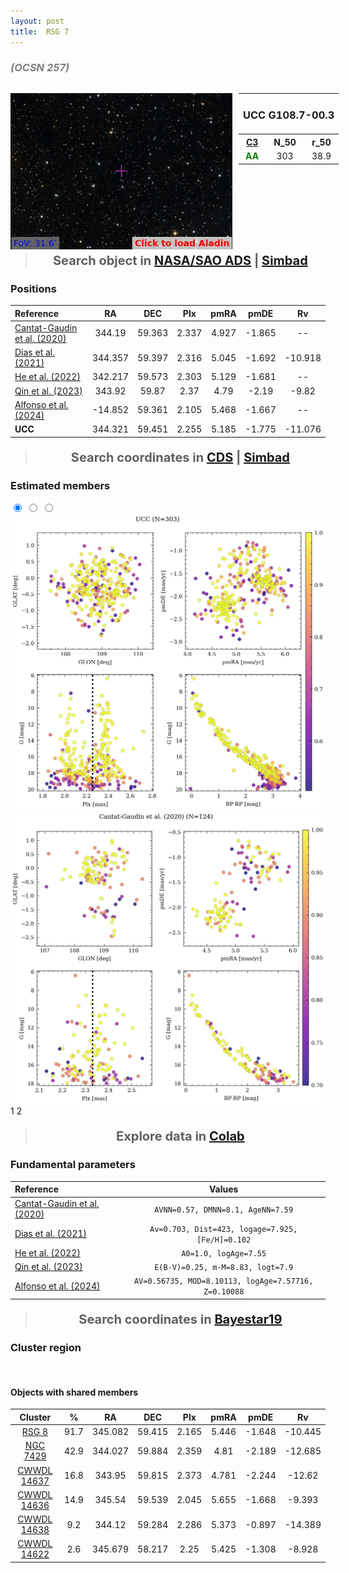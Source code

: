 ```yaml
---
layout: post
title:  RSG 7
---
```

<h3><span style="color: #808080;"><i>(OCSN 257)</i></span></h3><div style="display: flex; justify-content: space-between; width:720px;height:250px">
<div style="text-align: center;">

<!-- Static image + data attributes for FOV and target -->
<img id="aladin_img"
     data-umami-event="aladin_load"
     src="https://raw.githubusercontent.com/ucc23/Q2N/main/plots/rsg7_aladin.webp"
     alt="Click to load Aladin Lite" 
     style="width:355px;height:250px; cursor: pointer;"
     data-fov="1.297" 
     data-target="344.321 59.451"/>
<!-- Div to contain Aladin Lite viewer -->
<div id="aladin-lite-div" style="width:355px;height:250px;display:none;"></div>
<!-- Aladin Lite script (will be loaded after the image is clicked) -->
<script src="{{ site.baseurl }}/scripts/aladin_load.js"></script>

</div>
<!-- Left block -->

<table style="width:355px;height:250px;">
  <!-- Row 1 (title) -->
  <tr>
    <td colspan="5"><h3>UCC G108.7-00.3</h3></td>
  </tr>
  <!-- Row 2 -->
  <tr>
    <th style="text-align: center;"><a href="https://ucc.ar/faq#what-is-the-c3-parameter" title="Combined class">C3</a></th>
    <th style="text-align: center;"><div title="Stars with membership probability >50%">N_50</div></th>
    <th style="text-align: center;"><div title="Radius that contains half the members [arcmin]">r_50</div></th>
  </tr>
  <!-- Row 3 -->
  <tr>
    <td style="text-align: center;"><span style="color: green; font-weight: bold;">A</span><span style="color: green; font-weight: bold;">A</span></td>
    <td style="text-align: center;">303</td>
    <td style="text-align: center;">38.9</td>
  </tr>
</table>
</div>

> <p style="text-align:center; font-weight: bold; font-size:20px">Search object in <a data-umami-event="nasa_search" href="https://ui.adsabs.harvard.edu/search/q=%20collection%3Aastronomy%20body%3A%22RSG%207%22&sort=date%20desc%2C%20bibcode%20desc&p_=0" target="_blank">NASA/SAO ADS</a> | <a data-umami-event="simbad_search" href="https://simbad.cds.unistra.fr/simbad/sim-id-refs?Ident=rsg7" target="_blank">Simbad</a></p>


### Positions

| Reference    | RA    | DEC   | Plx  | pmRA  | pmDE   |  Rv  |
| :---         | :---: | :---: | :---: | :---: | :---: | :---: |
|[Cantat-Gaudin et al. (2020)](https://ui.adsabs.harvard.edu/abs/2020A%26A...640A...1C) | 344.19 | 59.363 | 2.337 | 4.927 | -1.865 | -- |
|[Dias et al. (2021)](https://ui.adsabs.harvard.edu/abs/2021MNRAS.504..356D) | 344.357 | 59.397 | 2.316 | 5.045 | -1.692 | -10.918 |
|[He et al. (2022)](https://ui.adsabs.harvard.edu/abs/2022ApJS..262....7H) | 342.217 | 59.573 | 2.303 | 5.129 | -1.681 | -- |
|[Qin et al. (2023)](https://ui.adsabs.harvard.edu/abs/2023ApJS..265...12Q) | 343.92 | 59.87 | 2.37 | 4.79 | -2.19 | -9.82 |
|[Alfonso et al. (2024)](https://ui.adsabs.harvard.edu/abs/2024A%26A...689A..18A) | -14.852 | 59.361 | 2.105 | 5.468 | -1.667 | -- |
| **UCC** |344.321 | 59.451 | 2.255 | 5.185 | -1.775 | -11.076 |

> <p style="text-align:center; font-weight: bold; font-size:20px">Search coordinates in <a data-umami-event="cds_coord_search" href="https://cdsportal.u-strasbg.fr/?target=344.321,+59.451" target="_blank">CDS</a> | <a data-umami-event="simbad_coord_search" href="https://simbad.cds.unistra.fr/mobile/object_list.html?coord=344.321%2059.451&output=json&radius=5&userEntry=rsg7" target="_blank">Simbad</a></p>

### Estimated members

<div class="carousel">
<input type="radio" name="radio-btn" id="slide1" checked>
<input type="radio" name="radio-btn" id="slide1">
<input type="radio" name="radio-btn" id="slide2">
<div class="slides">
<div class="slide">
<a href="https://raw.githubusercontent.com/ucc23/Q2N/main/plots/UCC/rsg7.webp" target="_blank">
<img src="https://raw.githubusercontent.com/ucc23/Q2N/main/plots/UCC/rsg7.webp" alt="RSG 7 UCC">
</a>
</div>
<div class="slide">
<a href="https://raw.githubusercontent.com/ucc23/Q2N/main/plots/CANTAT20/rsg7.webp" target="_blank">
<img src="https://raw.githubusercontent.com/ucc23/Q2N/main/plots/CANTAT20/rsg7.webp" alt="RSG 7 CANTAT20">
</a>
</div>
</div>
<div class="indicators">
<label for="slide1">1</label>
<label for="slide2">2</label>
</div>
</div>


> <p style="text-align:center; font-weight: bold; font-size:20px">Explore data in <a data-umami-event="colab" href="https://colab.research.google.com/github/ucc23/ucc/blob/main/assets/notebook.ipynb" target="_blank">Colab</a></p>


### Fundamental parameters

| Reference |  Values |
| :---      |  :---:  |
| [Cantat-Gaudin et al. (2020)](https://ui.adsabs.harvard.edu/abs/2020A%26A...640A...1C) | `AVNN=0.57, DMNN=8.1, AgeNN=7.59` |
| [Dias et al. (2021)](https://ui.adsabs.harvard.edu/abs/2021MNRAS.504..356D) | `Av=0.703, Dist=423, logage=7.925, [Fe/H]=0.102` |
| [He et al. (2022)](https://ui.adsabs.harvard.edu/abs/2022ApJS..262....7H) | `A0=1.0, logAge=7.55` |
| [Qin et al. (2023)](https://ui.adsabs.harvard.edu/abs/2023ApJS..265...12Q) | `E(B-V)=0.25, m-M=8.83, logt=7.9` |
| [Alfonso et al. (2024)](https://ui.adsabs.harvard.edu/abs/2024A%26A...689A..18A) | `AV=0.56735, MOD=8.10113, logAge=7.57716, Z=0.10088` |

> <p style="text-align:center; font-weight: bold; font-size:20px">Search coordinates in <a data-umami-event="bayestar" href="http://argonaut.skymaps.info/query?lon=108.91%20&lat=-0.315&coordsys=gal&mapname=bayestar2019" target="_blank">Bayestar19</a></p>


### Cluster region

<html lang="en">
  <body>
    <center>
    <div id="plot-params"
         data-oc-name="rsg7"
         data-ra-center="344.19"
         data-dec-center="59.36"
         data-rad-deg="38.9"
         data-plx="2.255">
    </div>
    <div id="plot-container">
        <div id="plot"></div>
    </div>
    <script defer type="module" src="{{ site.baseurl }}/scripts/radec_scatter.js"></script>
    </center>
  </body>
</html>
<br>


#### Objects with shared members

| Cluster | <span title="Percentage of members that this OC shares with the ones listed">%</span>   | RA   | DEC   | Plx   | pmRA  | pmDE  | Rv    |
| :---:   | :-: |:---: | :---: | :---: | :---: | :---: | :---: |
|[RSG 8](/_clusters/rsg8/)| 91.7 | 345.082 | 59.415 | 2.165 | 5.446 | -1.648 | -10.445 |
|[NGC 7429](/_clusters/ngc7429/)| 42.9 | 344.027 | 59.884 | 2.359 | 4.81 | -2.189 | -12.685 |
|[CWWDL 14637](/_clusters/cwwdl14637/)| 16.8 | 343.95 | 59.815 | 2.373 | 4.781 | -2.244 | -12.62 |
|[CWWDL 14636](/_clusters/cwwdl14636/)| 14.9 | 345.54 | 59.539 | 2.045 | 5.655 | -1.668 | -9.393 |
|[CWWDL 14638](/_clusters/cwwdl14638/)| 9.2 | 344.12 | 59.284 | 2.286 | 5.373 | -0.897 | -14.389 |
|[CWWDL 14622](/_clusters/cwwdl14622/)| 2.6 | 345.679 | 58.217 | 2.25 | 5.425 | -1.308 | -8.928 |